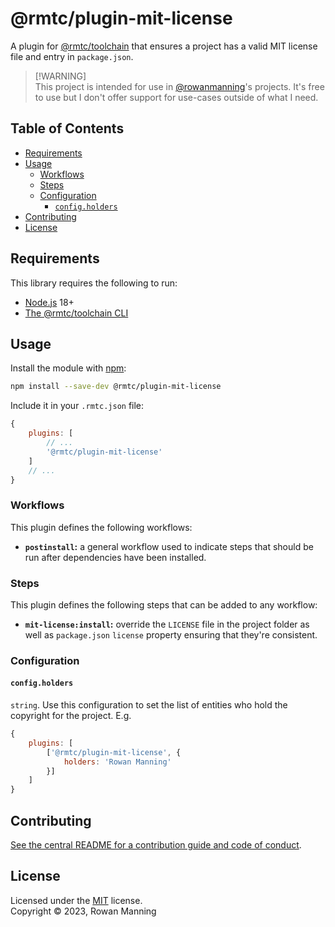 
# @rmtc/plugin-mit-license

A plugin for [@rmtc/toolchain](https://github.com/rowanmanning/toolchain#readme) that ensures a project has a valid MIT license file and entry in `package.json`.

> [!WARNING]<br/>
> This project is intended for use in [@rowanmanning](https://github.com/rowanmanning/)'s projects. It's free to use but I don't offer support for use-cases outside of what I need.


## Table of Contents

  * [Requirements](#requirements)
  * [Usage](#usage)
    * [Workflows](#workflows)
    * [Steps](#steps)
    * [Configuration](#configuration)
      * [`config.holders`](#configholders)
  * [Contributing](#contributing)
  * [License](#license)


## Requirements

This library requires the following to run:

  * [Node.js](https://nodejs.org/) 18+
  * [The @rmtc/toolchain CLI](https://github.com/rowanmanning/toolchain#readme)


## Usage

Install the module with [npm](https://www.npmjs.com/):

```sh
npm install --save-dev @rmtc/plugin-mit-license
```

Include it in your `.rmtc.json` file:

```js
{
    plugins: [
        // ...
        '@rmtc/plugin-mit-license'
    ]
    // ...
}
```

### Workflows

This plugin defines the following workflows:

  * **`postinstall`:** a general workflow used to indicate steps that should be run after dependencies have been installed.

### Steps

This plugin defines the following steps that can be added to any workflow:

  * **`mit-license:install`:** override the `LICENSE` file in the project folder as well as `package.json` `license` property ensuring that they're consistent.

### Configuration

#### `config.holders`

`string`. Use this configuration to set the list of entities who hold the copyright for the project. E.g.

```js
{
    plugins: [
        ['@rmtc/plugin-mit-license', {
            holders: 'Rowan Manning'
        }]
    ]
}
```


## Contributing

[See the central README for a contribution guide and code of conduct](https://github.com/rowanmanning/toolchain#contributing).


## License

Licensed under the [MIT](https://github.com/rowanmanning/toolchain/blob/main/LICENSE) license.<br/>
Copyright &copy; 2023, Rowan Manning
